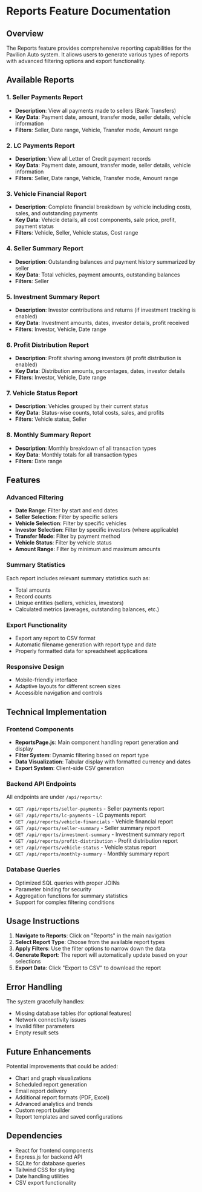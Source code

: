 # Reports Feature Documentation

## Overview
The Reports feature provides comprehensive reporting capabilities for the Pavilion Auto system. It allows users to generate various types of reports with advanced filtering options and export functionality.

## Available Reports

### 1. Seller Payments Report
- **Description**: View all payments made to sellers (Bank Transfers)
- **Key Data**: Payment date, amount, transfer mode, seller details, vehicle information
- **Filters**: Seller, Date range, Vehicle, Transfer mode, Amount range

### 2. LC Payments Report
- **Description**: View all Letter of Credit payment records
- **Key Data**: Payment date, amount, transfer mode, seller details, vehicle information
- **Filters**: Seller, Date range, Vehicle, Transfer mode, Amount range

### 3. Vehicle Financial Report
- **Description**: Complete financial breakdown by vehicle including costs, sales, and outstanding payments
- **Key Data**: Vehicle details, all cost components, sale price, profit, payment status
- **Filters**: Vehicle, Seller, Vehicle status, Cost range

### 4. Seller Summary Report
- **Description**: Outstanding balances and payment history summarized by seller
- **Key Data**: Total vehicles, payment amounts, outstanding balances
- **Filters**: Seller

### 5. Investment Summary Report
- **Description**: Investor contributions and returns (if investment tracking is enabled)
- **Key Data**: Investment amounts, dates, investor details, profit received
- **Filters**: Investor, Vehicle, Date range

### 6. Profit Distribution Report
- **Description**: Profit sharing among investors (if profit distribution is enabled)
- **Key Data**: Distribution amounts, percentages, dates, investor details
- **Filters**: Investor, Vehicle, Date range

### 7. Vehicle Status Report
- **Description**: Vehicles grouped by their current status
- **Key Data**: Status-wise counts, total costs, sales, and profits
- **Filters**: Vehicle status, Seller

### 8. Monthly Summary Report
- **Description**: Monthly breakdown of all transaction types
- **Key Data**: Monthly totals for all transaction types
- **Filters**: Date range

## Features

### Advanced Filtering
- **Date Range**: Filter by start and end dates
- **Seller Selection**: Filter by specific sellers
- **Vehicle Selection**: Filter by specific vehicles
- **Investor Selection**: Filter by specific investors (where applicable)
- **Transfer Mode**: Filter by payment method
- **Vehicle Status**: Filter by vehicle status
- **Amount Range**: Filter by minimum and maximum amounts

### Summary Statistics
Each report includes relevant summary statistics such as:
- Total amounts
- Record counts
- Unique entities (sellers, vehicles, investors)
- Calculated metrics (averages, outstanding balances, etc.)

### Export Functionality
- Export any report to CSV format
- Automatic filename generation with report type and date
- Properly formatted data for spreadsheet applications

### Responsive Design
- Mobile-friendly interface
- Adaptive layouts for different screen sizes
- Accessible navigation and controls

## Technical Implementation

### Frontend Components
- **ReportsPage.js**: Main component handling report generation and display
- **Filter System**: Dynamic filtering based on report type
- **Data Visualization**: Tabular display with formatted currency and dates
- **Export System**: Client-side CSV generation

### Backend API Endpoints
All endpoints are under `/api/reports/`:

- `GET /api/reports/seller-payments` - Seller payments report
- `GET /api/reports/lc-payments` - LC payments report
- `GET /api/reports/vehicle-financials` - Vehicle financial report
- `GET /api/reports/seller-summary` - Seller summary report
- `GET /api/reports/investment-summary` - Investment summary report
- `GET /api/reports/profit-distribution` - Profit distribution report
- `GET /api/reports/vehicle-status` - Vehicle status report
- `GET /api/reports/monthly-summary` - Monthly summary report

### Database Queries
- Optimized SQL queries with proper JOINs
- Parameter binding for security
- Aggregation functions for summary statistics
- Support for complex filtering conditions

## Usage Instructions

1. **Navigate to Reports**: Click on "Reports" in the main navigation
2. **Select Report Type**: Choose from the available report types
3. **Apply Filters**: Use the filter options to narrow down the data
4. **Generate Report**: The report will automatically update based on your selections
5. **Export Data**: Click "Export to CSV" to download the report

## Error Handling

The system gracefully handles:
- Missing database tables (for optional features)
- Network connectivity issues
- Invalid filter parameters
- Empty result sets

## Future Enhancements

Potential improvements that could be added:
- Chart and graph visualizations
- Scheduled report generation
- Email report delivery
- Additional report formats (PDF, Excel)
- Advanced analytics and trends
- Custom report builder
- Report templates and saved configurations

## Dependencies

- React for frontend components
- Express.js for backend API
- SQLite for database queries
- Tailwind CSS for styling
- Date handling utilities
- CSV export functionality
